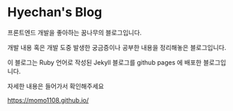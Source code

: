 # Hyechan's Blog
프론트엔드 개발을 좋아하는 꿈나무의 블로그입니다.

개발 내용 혹은 개발 도중 발생한 궁금증이나 공부한 내용을 정리해놓은 블로그입니다.

이 블로그는 Ruby 언어로 작성된 Jekyll 블로그를 github pages 에 배포한 블로그입니다.

자세한 내용은 들어가서 확인해주세요

https://momo1108.github.io/